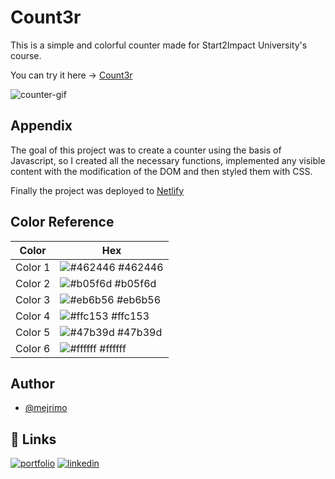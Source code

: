 # Count3r

This is a simple and colorful counter made for Start2Impact University's course.

You can try it here -> [Count3r](https://count3r.netlify.app/)

![counter-gif](https://user-images.githubusercontent.com/110642673/201925298-4ca3231e-ad1e-4e12-ae4a-41124713f7cc.gif)

## Appendix

The goal of this project was to create a counter using the basis of Javascript, so I created all the necessary functions, implemented any visible content with the modification of the DOM and then styled them with CSS.

Finally the project was deployed to [Netlify](https://www.netlify.com/)

## Color Reference

| Color   | Hex                                                           |
| ------- | ------------------------------------------------------------- |
| Color 1 | ![#462446](https://via.placeholder.com/10.png/462446) #462446 |
| Color 2 | ![#b05f6d](https://via.placeholder.com/10/b05f6d) #b05f6d     |
| Color 3 | ![#eb6b56](https://via.placeholder.com/10/eb6b56) #eb6b56     |
| Color 4 | ![#ffc153](https://via.placeholder.com/10/ffc153) #ffc153     |
| Color 5 | ![#47b39d](https://via.placeholder.com/10/47b39d) #47b39d     |
| Color 6 | ![#ffffff](https://via.placeholder.com/10/ffffff) #ffffff     |

## Author

- [@mejrimo](https://github.com/mejrimo)

## 🔗 Links

[![portfolio](https://img.shields.io/badge/my_portfolio-000?style=for-the-badge&logo=ko-fi&logoColor=white)](https://mejrimo.github.io/)
[![linkedin](https://img.shields.io/badge/linkedin-0A66C2?style=for-the-badge&logo=linkedin&logoColor=white)](www.linkedin.com/in/mohamed-mejri-925157234)
